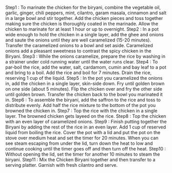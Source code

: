 Step1 : To marinate the chicken for the biryani, combine the vegetable oil, garlic, ginger, chili peppers, mint, cilantro, garam masala, cinnamon and salt in a large bowl and stir together. Add the chicken pieces and toss together making sure the chicken is thoroughly coated in the marinade. Allow the chicken to marinate for at least 1 hour or up to overnight.
Step2 : In a pot wide enough to hold the chicken in a single layer, add the ghee and onions and saute the onions until they are well caramelized (15-20 minutes). Transfer the caramelized onions to a bowl and set aside.
Caramelized onions add a pleasant sweetness to contrast the spicy chicken in the Biryani.
Step3 : While the onions caramelize, prepare the rice by washing in a strainer under cold running water until the water runs clear.
Step4 : To par-boil the rice, add the water, salt, cardamom, cumin and bay leaf to a pot and bring to a boil. Add the rice and boil for 7 minutes. Drain the rice, reserving 1 cup of the liquid.
Step5 : In the pot you caramelized the onions in, add the chicken in a single layer, skin-side down. Fry until golden brown on one side (about 5 minutes). Flip the chicken over and fry the other side until golden brown. Transfer the chicken back to the bowl you marinated it in.
Step6 : To assemble the biryani, add the saffron to the rice and toss to distribute evenly. Add half the rice mixture to the bottom of the pot you browned the chicken in.
Step7 : Top the rice with the chicken in a single layer.
The browned chicken gets layeed on the rice.
Step8 : Top the chicken with an even layer of caramelized onions.
Step9 : Finish putting together the Biryani by adding the rest of the rice in an even layer. Add 1 cup of reserved liquid from boiling the rice. Cover the pot with a lid and put the pot on the stove over medium heat and set the timer for 20 minutes. When you can see steam escaping from under the lid, turn down the heat to low and continue cooking until the timer goes off and then turn off the heat.
Step10 : Without opening the lid, set the timer for another 10 minutes to steam the biryani.
Step11 : Mix the Chicken Biryani together and then transfer to a serving platter. Garnish with fresh cilantro and serve. 